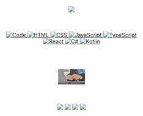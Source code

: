 <div align="center">
<img src="https://readme-typing-svg.herokuapp.com?font=Fira+Code&weight=500&size=50&duration=4000&pause=300&color=59C3EB&center=true&vCenter=true&multiline=true&repeat=false&width=1750&height=140&lines=Hello+Hello;Im+a+software+engineer+who+loves+coding+and+eat+pizza+%3C3" />
<br><br>
<br>
<p align="center">
    <a href="https://github.com/Orlando-H" target="_blank"><img alt="Code"
                    src="https://img.shields.io/badge/-> code-000000?style=flat-square">
    </a>
    <a href="https://github.com/Orlando-H" target="_blank"><img alt="HTML"
                    src="https://img.shields.io/badge/-HTML-E34F26?style=flat-square&logo=HTML5&logoColor=white">
    </a>
    <a href="https://github.com/Orlando-H" target="_blank"><img alt="CSS"
                    src="https://img.shields.io/badge/-CSS-1572B6?style=flat-square&logo=CSS3&logoColor=white">
    </a>
    <a href="https://github.com/Orlando-H" target="_blank"><img alt="JavaScript"
                    src="https://img.shields.io/badge/-JavaScript-F7DF1E?style=flat-square&logo=JavaScript&logoColor=white">
    <a href="https://github.com/Orlando-H" target="_blank"><img alt="TypeScript"
                    src="https://img.shields.io/badge/-TypeScript-3178C6?style=flat-square&logo=TypeScript&logoColor=white">
    </a>
    <br>
    <a href="https://github.com/Orlando-H" target="_blank"><img alt="React"
                    src="https://img.shields.io/badge/-React-3776AB?style=flat-square&logo=React&logoColor=white">
    </a>
    <a href="https://github.com/Orlando-H" target="_blank"><img alt="C#"
                    src="https://img.shields.io/badge/-C%23-9b3675?style=flat-square&logo=csharp&logoColor=white">
    </a>
    <a href="https://github.com/Orlando-H" target="_blank"><img alt="Kotlin"
                    src="https://img.shields.io/badge/-Kotlin-7F52FF?style=flat-square&logo=Kotlin&logoColor=white">
    </a>
</p>
<br>
<br><br>
<img src="https://github.com/Orlando-H/Orlando-H/blob/main/assets/3AyY.gif" height="40" />
<br><br><br>
    
[![](https://img.shields.io/badge/linkedin-0a66c2)](http://linkedin.com/in/ingridrosselis)
[![](https://img.shields.io/badge/mastodon-6364ff)](https://tech.lgbt/@innng)
[![](https://img.shields.io/badge/osu!-ff66ab)](https://osu.ppy.sh/users/4606212)
[![](https://img.shields.io/badge/enka.network-69899c)](https://enka.network/u/Inng/1A4HU1/10000069/1985924/)
</div>
